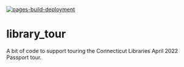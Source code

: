 [![pages-build-deployment](https://github.com/cronical/library_tour/actions/workflows/pages/pages-build-deployment/badge.svg)](https://github.com/cronical/library_tour/actions/workflows/pages/pages-build-deployment)

# library_tour
A bit of code to support touring the Connecticut Libraries April 2022 Passport tour.
